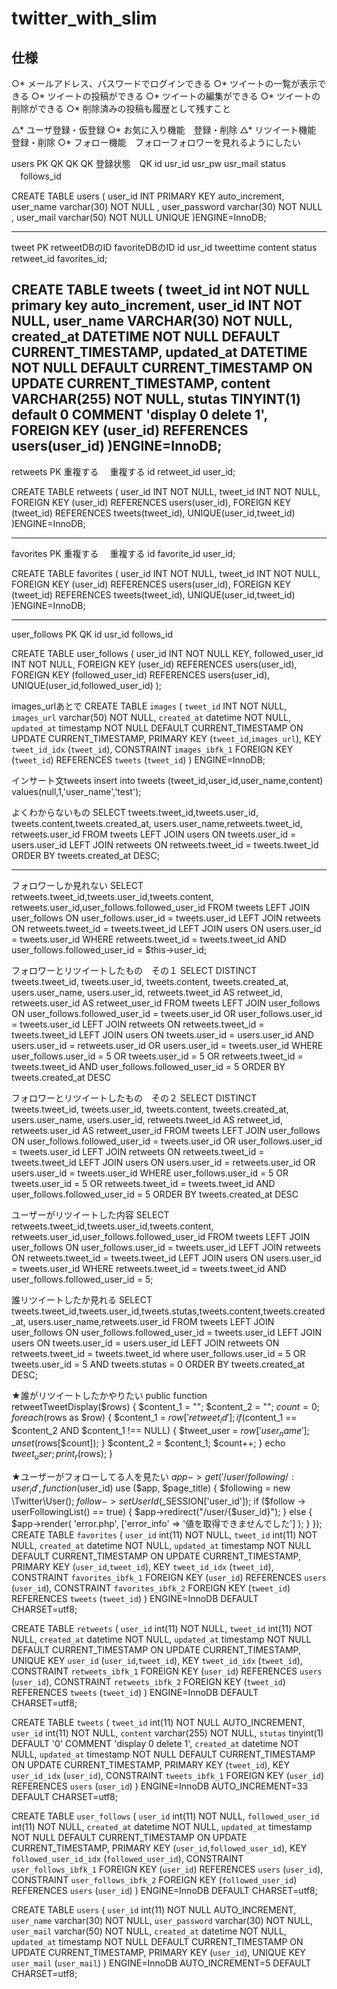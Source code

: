 # twitter_with_slim

## 仕様
○* メールアドレス、パスワードでログインできる
○* ツイートの一覧が表示できる
○* ツイートの投稿ができる
○* ツイートの編集ができる
○* ツイートの削除ができる
○* 削除済みの投稿も履歴として残すこと

△* ユーザ登録・仮登録
○* お気に入り機能　登録・削除
△* リツイート機能　登録・削除
○* フォロー機能　フォローフォロワーを見れるようにしたい

users
PK QK     QK     QK       登録状態　QK
id usr_id usr_pw usr_mail status 　follows_id

CREATE TABLE users (
    user_id INT PRIMARY KEY auto_increment,
    user_name varchar(30) NOT NULL ,
    user_password varchar(30) NOT NULL ,
    user_mail varchar(50) NOT NULL UNIQUE
)ENGINE=InnoDB;



------------------------
tweet
PK                                 retweetDBのID  favoriteDBのID
id usr_id tweettime content status retweet_id    favorites_id;

CREATE TABLE tweets (
    tweet_id int NOT NULL primary key auto_increment,
    user_id INT NOT NULL,
    user_name VARCHAR(30) NOT NULL,
    created_at DATETIME NOT NULL DEFAULT CURRENT_TIMESTAMP,
    updated_at DATETIME NOT NULL DEFAULT CURRENT_TIMESTAMP ON UPDATE CURRENT_TIMESTAMP,
    content VARCHAR(255) NOT NULL,
    stutas TINYINT(1) default 0 COMMENT 'display 0 delete 1',
    FOREIGN KEY (user_id)
    REFERENCES users(user_id)
)ENGINE=InnoDB;
------------------------
retweets
PK  重複する   　重複する
id  retweet_id user_id;

CREATE TABLE retweets (
    user_id INT NOT NULL,
    tweet_id INT NOT NULL,
    FOREIGN KEY (user_id)
    REFERENCES users(user_id),
    FOREIGN KEY (tweet_id)
    REFERENCES tweets(tweet_id),
    UNIQUE(user_id,tweet_id)
)ENGINE=InnoDB;

------------------------

favorites
PK  重複する　    重複する
id favorite_id user_id;


CREATE TABLE favorites (
    user_id INT NOT NULL,
    tweet_id INT NOT NULL,
    FOREIGN KEY (user_id)
    REFERENCES users(user_id),
    FOREIGN KEY (tweet_id)
    REFERENCES tweets(tweet_id),
    UNIQUE(user_id,tweet_id)
)ENGINE=InnoDB;

------------------------

user_follows
PK QK
id usr_id follows_id

CREATE TABLE user_follows (
    user_id INT NOT NULL KEY,
    followed_user_id INT NOT NULL,
    FOREIGN KEY (user_id)
    REFERENCES users(user_id),
    FOREIGN KEY (followed_user_id)
    REFERENCES users(user_id),
    UNIQUE(user_id,followed_user_id)
);

images_urlあとで
CREATE TABLE `images` (
  `tweet_id` INT NOT NULL,
  `images_url` varchar(50) NOT NULL,
  `created_at` datetime NOT NULL,
  `updated_at` timestamp NOT NULL DEFAULT CURRENT_TIMESTAMP ON UPDATE CURRENT_TIMESTAMP,
  PRIMARY KEY (`tweet_id`,`images_url`),
  KEY `tweet_id_idx` (`tweet_id`),
  CONSTRAINT `images_ibfk_1` FOREIGN KEY (`tweet_id`) REFERENCES `tweets` (`tweet_id`)
) ENGINE=InnoDB;

インサート文tweets
insert into tweets (tweet_id,user_id,user_name,content) values(null,1,'user_name','test');

よくわからないもの
SELECT tweets.tweet_id,tweets.user_id,
tweets.content,tweets.created_at,
users.user_name,retweets.tweet_id,
retweets.user_id FROM tweets
LEFT JOIN users ON tweets.user_id = users.user_id
LEFT JOIN retweets ON retweets.tweet_id = tweets.tweet_id
ORDER BY tweets.created_at DESC;

------------------------------------
フォロワーしか見れない
SELECT retweets.tweet_id,tweets.user_id,tweets.content,
retweets.user_id,user_follows.followed_user_id
FROM tweets
LEFT JOIN user_follows ON user_follows.user_id = tweets.user_id
LEFT JOIN retweets ON retweets.tweet_id = tweets.tweet_id
LEFT JOIN users ON users.user_id = tweets.user_id
WHERE retweets.tweet_id = tweets.tweet_id
AND user_follows.followed_user_id = $this->user_id;

フォロワーとリツイートしたもの　その１
SELECT DISTINCT  tweets.tweet_id, tweets.user_id,
tweets.content, tweets.created_at,
users.user_name, users.user_id,
retweets.tweet_id AS retweet_id,
retweets.user_id AS retweet_user_id
FROM tweets
LEFT JOIN user_follows ON user_follows.followed_user_id = tweets.user_id
    OR user_follows.user_id = tweets.user_id
LEFT JOIN retweets ON retweets.tweet_id = tweets.tweet_id
LEFT JOIN users ON tweets.user_id = users.user_id AND users.user_id = retweets.user_id
    OR users.user_id = tweets.user_id
WHERE user_follows.user_id = 5 OR tweets.user_id = 5
OR retweets.tweet_id = tweets.tweet_id
AND user_follows.followed_user_id = 5
ORDER BY tweets.created_at DESC

フォロワーとリツイートしたもの　その２
SELECT DISTINCT  tweets.tweet_id, tweets.user_id,
tweets.content, tweets.created_at,
users.user_name, users.user_id,
retweets.tweet_id AS retweet_id,
retweets.user_id AS retweet_user_id
FROM tweets
LEFT JOIN user_follows ON user_follows.followed_user_id = tweets.user_id
    OR user_follows.user_id = tweets.user_id
LEFT JOIN retweets ON retweets.tweet_id = tweets.tweet_id
LEFT JOIN users ON users.user_id = retweets.user_id OR users.user_id = tweets.user_id
WHERE user_follows.user_id = 5 OR tweets.user_id = 5
OR retweets.tweet_id = tweets.tweet_id
AND user_follows.followed_user_id = 5
ORDER BY tweets.created_at DESC


ユーザーがリツイートした内容
SELECT retweets.tweet_id,tweets.user_id,tweets.content,
retweets.user_id,user_follows.followed_user_id
FROM tweets
LEFT JOIN user_follows ON user_follows.user_id = tweets.user_id
LEFT JOIN retweets ON retweets.tweet_id = tweets.tweet_id
LEFT JOIN users ON users.user_id = tweets.user_id
WHERE retweets.tweet_id = tweets.tweet_id AND user_follows.followed_user_id = 5;



誰リツイートしたか見れる
SELECT tweets.tweet_id,tweets.user_id,tweets.stutas,tweets.content,tweets.created_at,
users.user_name,retweets.user_id
FROM tweets
LEFT JOIN user_follows ON user_follows.followed_user_id = tweets.user_id
LEFT JOIN users ON tweets.user_id = users.user_id
LEFT JOIN retweets ON retweets.tweet_id = tweets.tweet_id
where user_follows.user_id = 5 OR tweets.user_id = 5
AND tweets.stutas = 0
ORDER BY tweets.created_at DESC;

★誰がリツイートしたかやりたい
public function retweetTweetDisplay($rows)
{
    $content_1 = "";
    $content_2 = "";
    $count = 0;
    foreach ($rows as $row) {
        $content_1 = $row['retweet_id'];
        if ($content_1 == $content_2 AND $content_1 !== NULL) {
            $tweet_user = $row['user_name'];
            unset($rows[$count]);
        }
        $content_2 = $content_1;
    $count++;
    }
    echo $tweet_user;
    print_r($rows);
}

★ユーザーがフォローしてる人を見たい
$app->get('/user/following/:user_id' , function ($user_id) use ($app, $page_title) {
    $following = new \Twitter\User();
    $follow
        ->setUserId($_SESSION['user_id']);
    if ($follow -> userFollowingList() == true) {
        $app->redirect("/user/{$user_id}");
    } else {
        $app->render(
            'error.php',
            ['error_info' => '値を取得できませんでした']
        );
    }
});
CREATE TABLE `favorites` (
  `user_id` int(11) NOT NULL,
  `tweet_id` int(11) NOT NULL,
  `created_at` datetime NOT NULL,
  `updated_at` timestamp NOT NULL DEFAULT CURRENT_TIMESTAMP ON UPDATE CURRENT_TIMESTAMP,
  PRIMARY KEY (`user_id`,`tweet_id`),
  KEY `tweet_id_idx` (`tweet_id`),
  CONSTRAINT `favorites_ibfk_1` FOREIGN KEY (`user_id`) REFERENCES `users` (`user_id`),
  CONSTRAINT `favorites_ibfk_2` FOREIGN KEY (`tweet_id`) REFERENCES `tweets` (`tweet_id`)
) ENGINE=InnoDB DEFAULT CHARSET=utf8;

CREATE TABLE `retweets` (
  `user_id` int(11) NOT NULL,
  `tweet_id` int(11) NOT NULL,
  `created_at` datetime NOT NULL,
  `updated_at` timestamp NOT NULL DEFAULT CURRENT_TIMESTAMP ON UPDATE CURRENT_TIMESTAMP,
  UNIQUE KEY `user_id` (`user_id`,`tweet_id`),
  KEY `tweet_id_idx` (`tweet_id`),
  CONSTRAINT `retweets_ibfk_1` FOREIGN KEY (`user_id`) REFERENCES `users` (`user_id`),
  CONSTRAINT `retweets_ibfk_2` FOREIGN KEY (`tweet_id`) REFERENCES `tweets` (`tweet_id`)
) ENGINE=InnoDB DEFAULT CHARSET=utf8;

CREATE TABLE `tweets` (
  `tweet_id` int(11) NOT NULL AUTO_INCREMENT,
  `user_id` int(11) NOT NULL,
  `content` varchar(255) NOT NULL,
  `stutas` tinyint(1) DEFAULT '0' COMMENT 'display 0 delete 1',
  `created_at` datetime NOT NULL,
  `updated_at` timestamp NOT NULL DEFAULT CURRENT_TIMESTAMP ON UPDATE CURRENT_TIMESTAMP,
  PRIMARY KEY (`tweet_id`),
  KEY `user_id_idx` (`user_id`),
  CONSTRAINT `tweets_ibfk_1` FOREIGN KEY (`user_id`) REFERENCES `users` (`user_id`)
) ENGINE=InnoDB AUTO_INCREMENT=33 DEFAULT CHARSET=utf8;

CREATE TABLE `user_follows` (
  `user_id` int(11) NOT NULL,
  `followed_user_id` int(11) NOT NULL,
  `created_at` datetime NOT NULL,
  `updated_at` timestamp NOT NULL DEFAULT CURRENT_TIMESTAMP ON UPDATE CURRENT_TIMESTAMP,
  PRIMARY KEY (`user_id`,`followed_user_id`),
  KEY `followed_user_id_idx` (`followed_user_id`),
  CONSTRAINT `user_follows_ibfk_1` FOREIGN KEY (`user_id`) REFERENCES `users` (`user_id`),
  CONSTRAINT `user_follows_ibfk_2` FOREIGN KEY (`followed_user_id`) REFERENCES `users` (`user_id`)
) ENGINE=InnoDB DEFAULT CHARSET=utf8;

CREATE TABLE `users` (
  `user_id` int(11) NOT NULL AUTO_INCREMENT,
  `user_name` varchar(30) NOT NULL,
  `user_password` varchar(30) NOT NULL,
  `user_mail` varchar(50) NOT NULL,
  `created_at` datetime NOT NULL,
  `updated_at` timestamp NOT NULL DEFAULT CURRENT_TIMESTAMP ON UPDATE CURRENT_TIMESTAMP,
  PRIMARY KEY (`user_id`),
  UNIQUE KEY `user_mail` (`user_mail`)
) ENGINE=InnoDB AUTO_INCREMENT=5 DEFAULT CHARSET=utf8;
